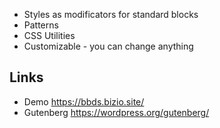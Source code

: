 - Styles as modificators for standard blocks
- Patterns
- CSS Utilities
- Customizable - you can change anything


## Links

- Demo https://bbds.bizio.site/
- Gutenberg https://wordpress.org/gutenberg/
